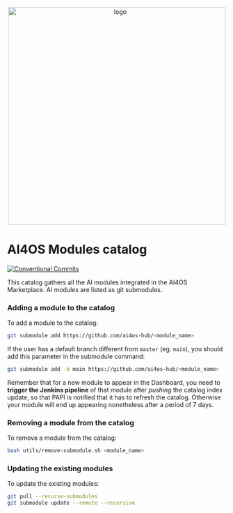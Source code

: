 <div align="center">
  <img src="https://ai4eosc.eu/wp-content/uploads/sites/10/2022/09/horizontal-transparent.png" alt="logo" width="500"/>
</div>

# AI4OS Modules catalog

[![Conventional Commits](https://img.shields.io/badge/Conventional%20Commits-1.0.0-%23FE5196?logo=conventionalcommits&logoColor=white)](https://conventionalcommits.org)

This catalog gathers all the AI modules integrated in the AI4OS Marketplace.
AI modules are listed as git submodules.


### Adding a module to the catalog

To add a module to the catalog:
```bash
git submodule add https://github.com/ai4os-hub/<module_name>
```

If the user has a default branch different from `master` (eg. `main`),
you should add this parameter in the submodule command:

```bash
git submodule add -b main https://github.com/ai4os-hub/<module_name>
```

Remember that for a new module to appear in the Dashboard, you need to **trigger the Jenkins pipeline** of that module after _pushing_ the catalog index update, so that PAPI is notified that it has to refresh the catalog.
Otherwise your module will end up appearing nonetheless after a period of 7 days.


### Removing a module from the catalog

To remove a module from the catalog:
```bash
bash utils/remove-submodule.sh <module_name>
```

### Updating the existing modules

To update the existing modules:
```bash
git pull --recurse-submodules
git submodule update --remote --recursive
```

